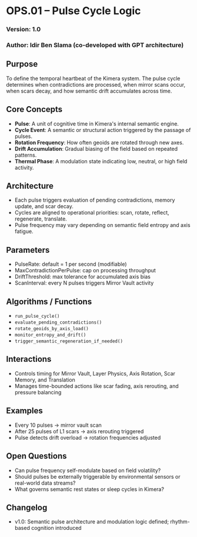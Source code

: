 # OPS.01 – Pulse Cycle Logic
### Version: 1.0
### Author: Idir Ben Slama (co-developed with GPT architecture)

## Purpose
To define the temporal heartbeat of the Kimera system. The pulse cycle determines when contradictions are processed, when mirror scans occur, when scars decay, and how semantic drift accumulates across time.

## Core Concepts
- **Pulse**: A unit of cognitive time in Kimera's internal semantic engine.
- **Cycle Event**: A semantic or structural action triggered by the passage of pulses.
- **Rotation Frequency**: How often geoids are rotated through new axes.
- **Drift Accumulation**: Gradual biasing of the field based on repeated patterns.
- **Thermal Phase**: A modulation state indicating low, neutral, or high field activity.

## Architecture
- Each pulse triggers evaluation of pending contradictions, memory update, and scar decay.
- Cycles are aligned to operational priorities: scan, rotate, reflect, regenerate, translate.
- Pulse frequency may vary depending on semantic field entropy and axis fatigue.

## Parameters
- PulseRate: default = 1 per second (modifiable)
- MaxContradictionPerPulse: cap on processing throughput
- DriftThreshold: max tolerance for accumulated axis bias
- ScanInterval: every N pulses triggers Mirror Vault activity

## Algorithms / Functions
- `run_pulse_cycle()`
- `evaluate_pending_contradictions()`
- `rotate_geoids_by_axis_load()`
- `monitor_entropy_and_drift()`
- `trigger_semantic_regeneration_if_needed()`

## Interactions
- Controls timing for Mirror Vault, Layer Physics, Axis Rotation, Scar Memory, and Translation
- Manages time-bounded actions like scar fading, axis rerouting, and pressure balancing

## Examples
- Every 10 pulses → mirror vault scan
- After 25 pulses of L1 scars → axis rerouting triggered
- Pulse detects drift overload → rotation frequencies adjusted

## Open Questions
- Can pulse frequency self-modulate based on field volatility?
- Should pulses be externally triggerable by environmental sensors or real-world data streams?
- What governs semantic rest states or sleep cycles in Kimera?

## Changelog
- v1.0: Semantic pulse architecture and modulation logic defined; rhythm-based cognition introduced